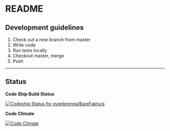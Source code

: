 README
======

Development guidelines
----------------------
1. Check out a new branch from master
2. Write code
3. Run tests locally
4. Checkout master, merge
5. Push

***

Status
------------

**Code Ship Build Status**

[ ![Codeship Status for evenbrenna/BareFaktura](https://codeship.com/projects/bbc45710-8b03-0132-04dc-660f9dc63bc4/status?branch=master)](https://codeship.com/projects/60234)

**Code Climate**

[![Code Climate](https://codeclimate.com/repos/54d917c669568006d5002a33/badges/cd14de099850f960a83b/gpa.svg)](https://codeclimate.com/repos/54d917c669568006d5002a33/feed)